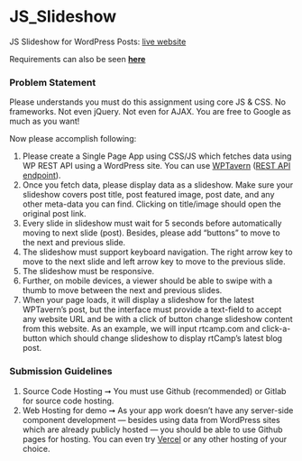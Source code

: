 # JS_Slideshow
JS Slideshow for WordPress Posts: [live website](https://justicebringer.github.io/JS_Slideshow/)

Requirements can also be seen **[here](https://rtcamp.com/assignments/front-end-engineer/)**

### Problem Statement

Please understands you must do this assignment using core JS & CSS. No frameworks. Not even jQuery. Not even for AJAX. You are free to Google as much as you want!

Now please accomplish following:

1. Please create a Single Page App using CSS/JS which fetches data using WP REST API using a WordPress site. You can use [WPTavern](https://wptavern.com/) ([REST API endpoint](https://wptavern.com/wp-json/wp/v2/posts)).
2. Once you fetch data, please display data as a slideshow. Make sure your slideshow covers post title, post featured image, post date, and any other meta-data you can find. Clicking on title/image should open the original post link.
3. Every slide in slideshow must wait for 5 seconds before automatically moving to next slide (post). Besides, please add “buttons” to move to the next and previous slide.
4. The slideshow must support keyboard navigation. The right arrow key to move to the next slide and left arrow key to move to the previous slide.
5. The slideshow must be responsive.
6. Further, on mobile devices, a viewer should be able to swipe with a thumb to move between the next and previous slides.
7. When your page loads, it will display a slideshow for the latest WPTavern’s post, but the interface must provide a text-field to accept any website URL and be with a click of button change slideshow content from this website. As an example, we will input rtcamp.com and click-a-button which should change slideshow to display rtCamp’s latest blog post.

### Submission Guidelines

1. Source Code Hosting ➞ You must use Github (recommended) or Gitlab for source code hosting.
2. Web Hosting for demo ➞ As your app work doesn’t have any server-side component development — besides using data from WordPress sites which are already publicly hosted — you should be able to use Github pages for hosting. You can even try [Vercel](https://vercel.com/) or any other hosting of your choice.
